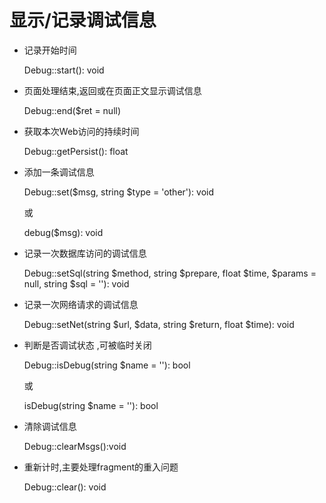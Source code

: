 显示/记录调试信息
=

* 记录开始时间

    Debug::start(): void

* 页面处理结束,返回或在页面正文显示调试信息

    Debug::end($ret = null)

* 获取本次Web访问的持续时间
    
    Debug::getPersist(): float

* 添加一条调试信息
    
    Debug::set($msg, string $type = 'other'): void
    
    或
    
    debug($msg): void

* 记录一次数据库访问的调试信息

    Debug::setSql(string $method, string $prepare, float $time, $params = null, string $sql = ''): void

* 记录一次网络请求的调试信息

    Debug::setNet(string $url, $data, string $return, float $time): void

* 判断是否调试状态 ,可被临时关闭

    Debug::isDebug(string $name = ''): bool
    
    或
    
    isDebug(string $name = ''): bool

* 清除调试信息

    Debug::clearMsgs():void

* 重新计时,主要处理fragment的重入问题

    Debug::clear(): void
